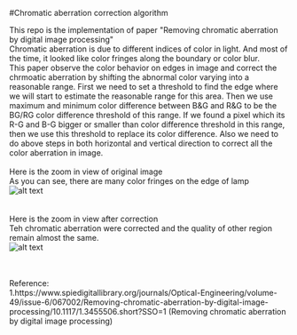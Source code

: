 #Chromatic aberration correction algorithm

This repo is the implementation of paper "Removing chromatic aberration by digital image processing" <br />
Chromatic aberration is due to different indices of color in light. And most of the time, it looked like color fringes along the boundary or color blur. <br /> 
This paper observe the color behavior on edges in image and correct the chrmoatic aberration by shifting the abnormal color varying into a reasonable range. First we need to set a threshold to find the edge where we will start to estimate the reasonable range for this area. Then we use maximum and minimum color difference between B&G and R&G to be the BG/RG color difference threshold of this range. If we found a pixel which its R-G and B-G bigger or smaller than color difference threshold in this range, then we use this threshold to replace its color difference. Also we need to do above steps in both horizontal and vertical direction to correct all the color aberration in image. <br />
<br />
Here is the zoom in view of original image<br />
As you can see, there are many color fringes on the edge of lamp<br />
![alt text](https://raw.githubusercontent.com/RayXie29/Chromatic_aberration_correction/master/imgs/beforeCorrection.bmp)
<br />
<br />
<br />
Here is the zoom in view after correction<br />
Teh chromatic aberration were corrected and the quality of other region remain almost the same.<br />
![alt text](https://raw.githubusercontent.com/RayXie29/Chromatic_aberration_correction/master/imgs/afterCorrection.bmp)

<br />
<br />
Reference:<br />
1.https://www.spiedigitallibrary.org/journals/Optical-Engineering/volume-49/issue-6/067002/Removing-chromatic-aberration-by-digital-image-processing/10.1117/1.3455506.short?SSO=1 (Removing chromatic aberration by digital image processing)<br />